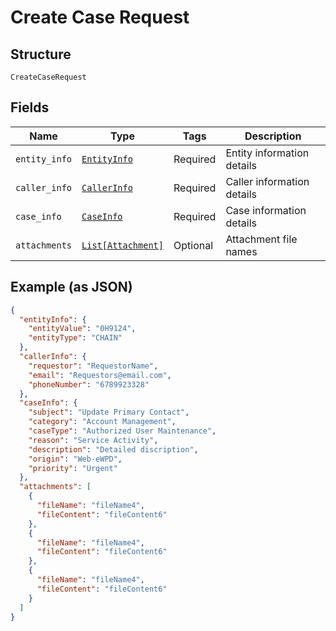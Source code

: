 
# Create Case Request

## Structure

`CreateCaseRequest`

## Fields

| Name | Type | Tags | Description |
|  --- | --- | --- | --- |
| `entity_info` | [`EntityInfo`](../../doc/models/entity-info.md) | Required | Entity information details |
| `caller_info` | [`CallerInfo`](../../doc/models/caller-info.md) | Required | Caller information details |
| `case_info` | [`CaseInfo`](../../doc/models/case-info.md) | Required | Case information details |
| `attachments` | [`List[Attachment]`](../../doc/models/attachment.md) | Optional | Attachment file names |

## Example (as JSON)

```json
{
  "entityInfo": {
    "entityValue": "0H9124",
    "entityType": "CHAIN"
  },
  "callerInfo": {
    "requestor": "RequestorName",
    "email": "Requestors@email.com",
    "phoneNumber": "6789923328"
  },
  "caseInfo": {
    "subject": "Update Primary Contact",
    "category": "Account Management",
    "caseType": "Authorized User Maintenance",
    "reason": "Service Activity",
    "description": "Detailed discription",
    "origin": "Web-eWPD",
    "priority": "Urgent"
  },
  "attachments": [
    {
      "fileName": "fileName4",
      "fileContent": "fileContent6"
    },
    {
      "fileName": "fileName4",
      "fileContent": "fileContent6"
    },
    {
      "fileName": "fileName4",
      "fileContent": "fileContent6"
    }
  ]
}
```

